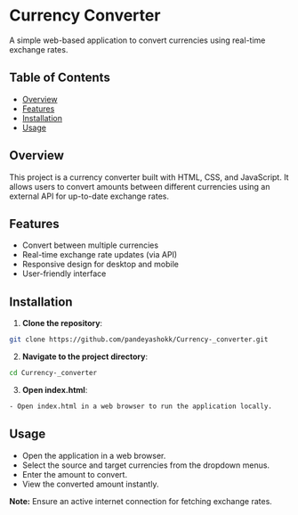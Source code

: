 # Currency Converter

A simple web-based application to convert currencies using real-time exchange rates.

## Table of Contents

- [Overview](#overview)
- [Features](#features)
- [Installation](#installation)
- [Usage](#usage)

## Overview

This project is a currency converter built with HTML, CSS, and JavaScript. It allows users to convert amounts between different currencies using an external API for up-to-date exchange rates.

## Features

- Convert between multiple currencies
- Real-time exchange rate updates (via API)
- Responsive design for desktop and mobile
- User-friendly interface

## Installation

1. **Clone the repository**:

```bash
git clone https://github.com/pandeyashokk/Currency-_converter.git
```

2. **Navigate to the project directory**:

```bash
cd Currency-_converter
```

3. **Open index.html**:
```bash
- Open index.html in a web browser to run the application locally.
```


## Usage

- Open the application in a web browser.
- Select the source and target currencies from the dropdown menus.
- Enter the amount to convert.
- View the converted amount instantly.

**Note:** Ensure an active internet connection for fetching exchange rates.
